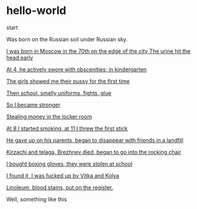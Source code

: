 # hello-world
start

  <p>
Was born on the Russian soil under Russian sky.
  </p>


<a href="https://genius.com/Krovostok-biography-lyrics">I was born in Moscow in the 70th on the edge of the city
The urine hit the head early
  <p>At 4, he actively swore with obscenities; in kindergarten</p>
  <p>The girls showed me their pussy for the first time</p>
  <p>Then school, smelly uniforms, fights, glue</p>
  <p>So I became stronger</p>
  <p>Stealing money in the locker room</p>
  <p>At 8 I started smoking, at 11 I threw the first stick</p>
  <p>He gave up on his parents, began to disappear with friends in a landfill</p>
  <p>Kirzachi and telaga, Brezhnev died, began to go into the rocking chair</p>
  <p>I bought boxing gloves, they were stolen at school</p>
  <p>I found it, I was fucked up by Vitka and Kolya</p>
  <p>Linoleum, blood stains, put on the register.</p> </a>
  
Well, something like this

